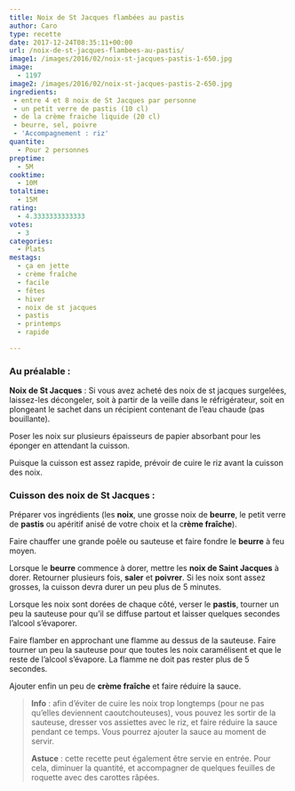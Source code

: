 ```yaml
---
title: Noix de St Jacques flambées au pastis
author: Caro
type: recette
date: 2017-12-24T08:35:11+00:00
url: /noix-de-st-jacques-flambees-au-pastis/
image1: /images/2016/02/noix-st-jacques-pastis-1-650.jpg
image:
  - 1197
image2: /images/2016/02/noix-st-jacques-pastis-2-650.jpg
ingredients:
 - entre 4 et 8 noix de St Jacques par personne
 - un petit verre de pastis (10 cl)
 - de la crème fraiche liquide (20 cl)
 - beurre, sel, poivre
 - 'Accompagnement : riz'
quantite:
  - Pour 2 personnes
preptime:
  - 5M
cooktime:
  - 10M
totaltime:
  - 15M
rating:
  - 4.3333333333333
votes:
  - 3
categories:
  - Plats
mestags:
  - ça en jette
  - crème fraîche
  - facile
  - fêtes
  - hiver
  - noix de st jacques
  - pastis
  - printemps
  - rapide

---
```

### Au préalable :

**Noix de St Jacques** : Si vous avez acheté des noix de st jacques surgelées, laissez-les décongeler, soit à partir de la veille dans le réfrigérateur, soit en plongeant le sachet dans un récipient contenant de l&rsquo;eau chaude (pas bouillante).

Poser les noix sur plusieurs épaisseurs de papier absorbant pour les éponger en attendant la cuisson.

Puisque la cuisson est assez rapide, prévoir de cuire le riz avant la cuisson des noix.

### Cuisson des noix de St Jacques :

Préparer vos ingrédients (les **noix**, une grosse noix de **beurre**, le petit verre de **pastis** ou apéritif anisé de votre choix et la c**rème fraîche**).

Faire chauffer une grande poêle ou sauteuse et faire fondre le **beurre** à feu moyen.

Lorsque le **beurre** commence à dorer, mettre les **noix de Saint Jacques** à dorer. Retourner plusieurs fois, **saler** et **poivrer**. Si les noix sont assez grosses, la cuisson devra durer un peu plus de 5 minutes.

Lorsque les noix sont dorées de chaque côté, verser le **pastis**, tourner un peu la sauteuse pour qu&rsquo;il se diffuse partout et laisser quelques secondes l&rsquo;alcool s&rsquo;évaporer.

Faire flamber en approchant une flamme au dessus de la sauteuse. Faire tourner un peu la sauteuse pour que toutes les noix caramélisent et que le reste de l&rsquo;alcool s&rsquo;évapore. La flamme ne doit pas rester plus de 5 secondes.

Ajouter enfin un peu de **crème fraîche** et faire réduire la sauce.

> **Info** : afin d&rsquo;éviter de cuire les noix trop longtemps (pour ne pas qu&rsquo;elles deviennent caoutchouteuses), vous pouvez les sortir de la sauteuse, dresser vos assiettes avec le riz, et faire réduire la sauce pendant ce temps. Vous pourrez ajouter la sauce au moment de servir.
>
> **Astuce** : cette recette peut également être servie en entrée. Pour cela, diminuer la quantité, et accompagner de quelques feuilles de roquette avec des carottes râpées.

&nbsp;

&nbsp;

